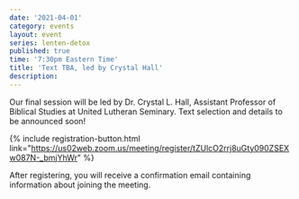 ```yaml
---
date: '2021-04-01'
category: events
layout: event
series: lenten-detox
published: true
time: '7:30pm Eastern Time'
title: 'Text TBA, led by Crystal Hall'
description:
---
```


Our final session will be led by Dr. Crystal L. Hall, Assistant
Professor of Biblical Studies at United Lutheran Seminary. Text
selection and details to be announced soon!

{% include registration-button.html link="https://us02web.zoom.us/meeting/register/tZUlcO2rrj8uGty090ZSEXw087N-_bmjYhWr" %}

After registering, you will receive a confirmation email containing
information about joining the meeting.
